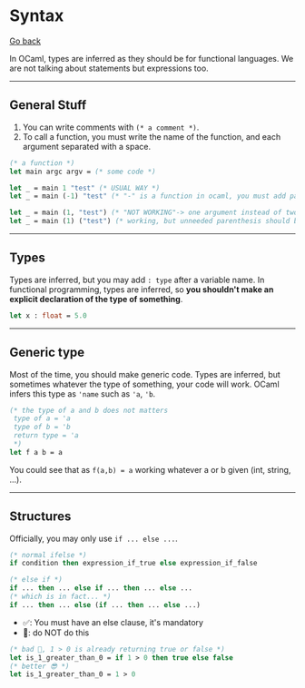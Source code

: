 # Syntax

[Go back](../index.md#basic-concepts)

In OCaml, types are inferred as they should be for functional languages. We are not talking about statements but expressions too.

<hr class="sl">

## General Stuff

1. You can write comments with `(* a comment *)`.
2. To call a function, you must write the name of the function, and each argument separated with a space.

```ocaml
(* a function *)
let main argc argv = (* some code *)

let _ = main 1 "test" (* USUAL WAY *)
let _ = main (-1) "test" (* "-" is a function in ocaml, you must add parenthesis to pass it as an argument *)

let _ = main (1, "test") (* "NOT WORKING"-> one argument instead of two *)
let _ = main (1) ("test") (* working, but unneeded parenthesis should be avoided 🤮 *)
```

<hr class="sr">

## Types

Types are inferred, but you may add `: type` after a variable name. In functional programming, types are inferred, so **you shouldn't make an explicit declaration of the type of something**.

```ocaml
let x : float = 5.0
```

<hr class="sr">

## Generic type

Most of the time, you should make generic code. Types are inferred, but sometimes whatever the type of something, your code will work. OCaml infers this type as `'name` such as `'a`, `'b`.

```ocaml
(* the type of a and b does not matters
 type of a = 'a
 type of b = 'b
 return type = 'a
 *)
let f a b = a
```

You could see that as `f(a,b) = a` working whatever a or b given (int, string, ...).

<hr class="sr">

## Structures

Officially, you may only use `if ... else ...`.

```ocaml
(* normal ifelse *)
if condition then expression_if_true else expression_if_false

(* else if *)
if ... then ... else if ... then ... else ...
(* which is in fact... *)
if ... then ... else (if ... then ... else ...)
```

* ✅: You must have an else clause, it's mandatory
* 🤮: do NOT do this

```ocaml
(* bad 🤮, 1 > 0 is already returning true or false *)
let is_1_greater_than_0 = if 1 > 0 then true else false
(* better 😎 *)
let is_1_greater_than_0 = 1 > 0
```
